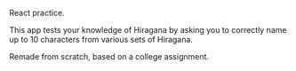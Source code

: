 React practice. 

This app tests your knowledge of Hiragana by asking you to correctly name up to 10 characters from various sets of Hiragana.

Remade from scratch, based on a college assignment.